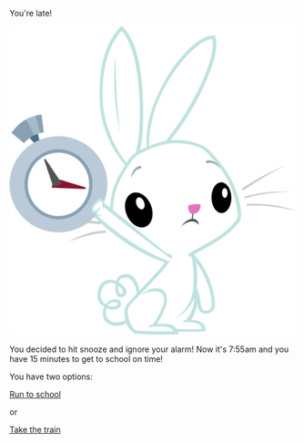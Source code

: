 You're late!

![late](../images/late.png)

You decided to hit snooze and ignore your alarm!
Now it's 7:55am and you have 15 minutes to get to school on time!

You have two options:

[Run to school](../good-day/run.md)

or

[Take the train](train.md)